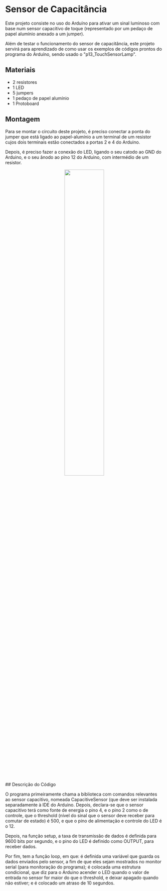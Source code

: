 # Sensor de Capacitância

Este projeto consiste no uso do Arduíno para ativar um sinal luminoso com base num sensor capacitivo de toque (representado por um pedaço de papel alumínio anexado a um jumper).

Além de testar o funcionamento do sensor de capacitância, este projeto servirá para aprendizado de como usar os exemplos de códigos prontos do programa do Arduíno, sendo usado o "p13_TouchSensorLamp".

## Materiais

- 2 resistores
- 1 LED
- 5 jumpers
- 1 pedaço de papel alumínio
- 1 Protoboard

## Montagem

Para se montar o circuito deste projeto, é preciso conectar a ponta do jumper que está ligado ao papel-alumínio a um terminal de um resistor cujos dois terminais estão conectados a portas 2 e 4 do Arduino.

Depois, é preciso fazer a conexão do LED, ligando o seu catodo ao GND do Arduino, e o seu ânodo ao pino 12 do Arduino, com intermédio de um resistor.
<div align="center">
<img src="https://user-images.githubusercontent.com/72284498/201550708-fd10d170-be1c-47e9-9045-bb0c4cd152cc.png" width=50%>
</div>
## Descrição do Código

O programa primeiramente chama a biblioteca com comandos relevantes ao sensor capacitivo, nomeada CapacitiveSensor (que deve ser instalada separadamente à IDE do Arduino. Depois, declara-se que o sensor capacitivo terá como fonte de energia o pino 4, e o pino 2 como o de controle, que o threshold (nível do sinal que o sensor deve receber para comutar de estado) é 500, e que o pino de alimentação e controle do LED é o 12.

Depois, na função setup, a taxa de transmissão de dados é definida para 9600 bits por segundo, e o pino do LED é definido como OUTPUT, para receber dados.

Por fim, tem a função loop, em que: é definida uma variável que guarda os dados enviados pelo sensor, a fim de que eles sejam mostrados no monitor serial (para monitoração do programa); é colocada uma estrutura condicional, que diz para o Arduino acender o LED quando o valor de entrada no sensor for maior do que o threshold, e deixar apagado quando não estiver; e é colocado um atraso de 10 segundos.

